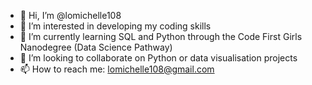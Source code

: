 - 👋 Hi, I’m @lomichelle108
- 👀 I’m interested in developing my coding skills
- 🌱 I’m currently learning SQL and Python through the Code First Girls Nanodegree (Data Science Pathway)
- 💞️ I’m looking to collaborate on Python or data visualisation projects
- 📫 How to reach me: lomichelle108@gmail.com

<!---
lomichelle108/lomichelle108 is a ✨ special ✨ repository because its `README.md` (this file) appears on your GitHub profile.
You can click the Preview link to take a look at your changes.
--->
